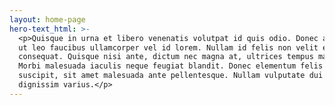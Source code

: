 ```yaml
---
layout: home-page
hero-text_html: >-
  <p>Quisque in urna et libero venenatis volutpat id quis odio. Donec at ipsum
  ut leo faucibus ullamcorper vel id lorem. Nullam id felis non velit euismod
  consequat. Quisque nisi ante, dictum nec magna at, ultrices tempus magna.
  Morbi malesuada iaculis neque feugiat blandit. Donec elementum felis id eros
  suscipit, sit amet malesuada ante pellentesque. Nullam vulputate dui id turpis
  dignissim varius.</p>
---
```


